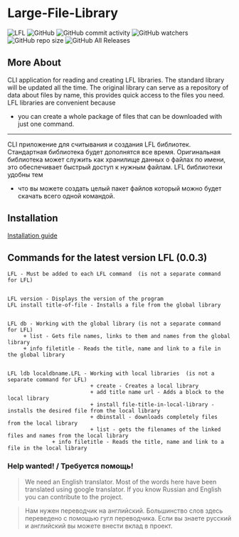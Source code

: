# Large-File-Library
![LFL](https://raw.githubusercontent.com/artegoser/Large-File-Library/master/imgs/LFL.png "LFL")
![GitHub](https://img.shields.io/github/license/artegoser/Large-File-Library)
![GitHub commit activity](https://img.shields.io/github/commit-activity/m/artegoser/Large-File-Library)
![GitHub watchers](https://img.shields.io/github/watchers/artegoser/Large-File-Library)
![GitHub repo size](https://img.shields.io/github/repo-size/artegoser/Large-File-Library)
![GitHub All Releases](https://img.shields.io/github/downloads/artegoser/Large-File-Library/total)
## More About 
CLI application for reading and creating LFL 
libraries.  The standard library will be updated 
all the time.  The original library can serve as 
a repository of data about files by name, this 
provides quick access to the files you need.
LFL libraries are convenient because 
* you can 
create a whole package of files that can be 
downloaded with just one command.

-------

CLI приложение для считывания и создания LFL 
библиотек. Стандартная библиотека будет 
дополнятся все время. Оригинальная библиотека 
может служить как хранилище данных о файлах по 
имени, это обеспечивает быстрый доступ к нужным 
файлам.
LFL библиотеки удобны тем 
* что вы можете создать 
целый пакет файлов который можно будет скачать 
всего одной командой.

## Installation
[Installation guide](https://github.com/artegoser/Large-File-Library/wiki/installation "installation guide") 

## Commands for the latest version LFL (0.0.3)
	LFL - Must be added to each LFL command  (is not a separate command for LFL) 


	LFL version - Displays the version of the program  
	LFL install title-of-file - Installs a file from the global library  
	

	LFL db - Working with the global library (is not a separate command for LFL) 
	     + list - Gets file names, links to them and names from the global library  
	     + info filetitle - Reads the title, name and link to a file in the global library
	

	LFL ldb localdbname.LFL - Working with local libraries  (is not a separate command for LFL) 
	                          + create - Creates a local library  
	                          + add title name url - Adds a block to the local library  
	                          + install file-title-in-local-library - installs the desired file from the local library  
	                          + dbinstall - downloads completely files from the local library  
	                          + list - gets the filenames of the linked files and names from the local library
				  + info filetitle - Reads the title, name and link to a file in the local library


### Help wanted! / Требуется помощь! 
> We need an English translator.  Most of the words here have been translated using google translator.  If you know Russian and English you can contribute to the project.  

> Нам нужен переводчик на английский. Большинство слов здесь переведено с помощью гугл переводчика. Если вы знаете русский и английский вы можете внести вклад в проект.
